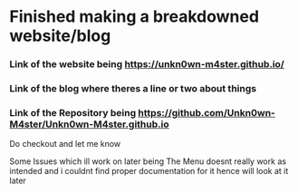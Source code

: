 # Finished making a breakdowned website/blog 

### Link of the website being <b> </b> https://unkn0wn-m4ster.github.io/
### Link of the blog where theres a line or two about things
### Link of the Repository being https://github.com/Unkn0wn-M4ster/Unkn0wn-M4ster.github.io

Do checkout and let me know 

Some Issues which ill work on later being The Menu doesnt really work as intended and i couldnt find proper documentation for it hence will look at it later

